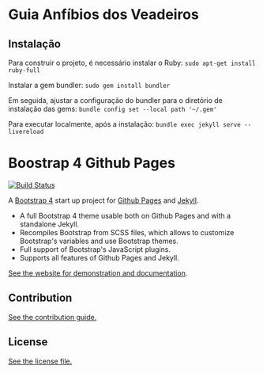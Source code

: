 # Guia Anfíbios dos Veadeiros


## Instalação
Para construir o projeto, é necessário instalar o Ruby:
```sudo apt-get install ruby-full```

Instalar a gem bundler:
```sudo gem install bundler```


Em seguida, ajustar a configuração do bundler para o diretório de instalação das gems:
```bundle config set --local path '~/.gem'```

Para executar localmente, após a instalação:
```bundle exec jekyll serve --livereload```




# Boostrap 4 Github Pages

[![Build Status](https://travis-ci.org/nicolas-van/bootstrap-4-github-pages.svg?branch=master)](https://travis-ci.org/nicolas-van/bootstrap-4-github-pages)

A [Bootstrap 4](https://getbootstrap.com/) start up project for [Github Pages](https://pages.github.com/) and [Jekyll](https://jekyllrb.com/).

* A full Bootstrap 4 theme usable both on Github Pages and with a standalone Jekyll.
* Recompiles Bootstrap from SCSS files, which allows to customize Bootstrap's variables and use Bootstrap themes.
* Full support of Bootstrap's JavaScript plugins.
* Supports all features of Github Pages and Jekyll.

[See the website for demonstration and documentation](https://nicolas-van.github.io/bootstrap-4-github-pages/).

## Contribution

[See the contribution guide.](./CONTRIBUTING.md)

## License

[See the license file.](./LICENSE.md)
